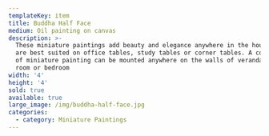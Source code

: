 ```yaml
---
templateKey: item
title: Buddha Half Face
medium: Oil painting on canvas
description: >-
  These miniature paintings add beauty and elegance anywhere in the house. They
  are best suited on office tables, study tables or corner tables. A collection
  of miniature painting can be mounted anywhere on the walls of veranda, living
  room or bedroom
width: '4'
height: '4'
sold: true
available: true
large_image: /img/buddha-half-face.jpg
categories:
  - category: Miniature Paintings
---
```


